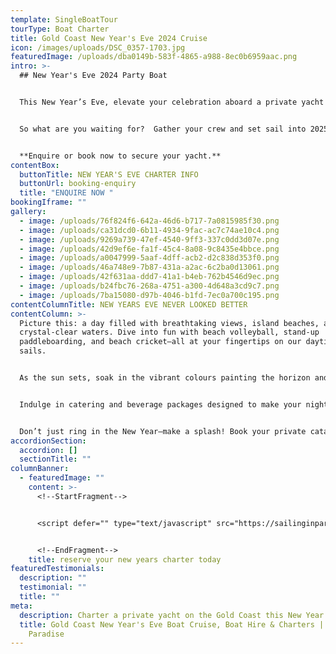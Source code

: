```yaml
---
template: SingleBoatTour
tourType: Boat Charter
title: Gold Coast New Year's Eve 2024 Cruise
icon: /images/uploads/DSC_0357-1703.jpg
featuredImage: /uploads/dba0149b-583f-4865-a988-8ec0b6959aac.png
intro: >-
  ## New Year's Eve 2024 Party Boat


  This New Year’s Eve, elevate your celebration aboard a private yacht charter.    Why pay premium prices for crowded venues, long drinks lines and tacky tunes when you can sail the night away with your faves and customise the food, drinks and music to suit your vibe.  


  S﻿o what are you waiting for?  Gather your crew and set sail into 2025 with an incredible private charter experience on the stunning Gold Coast Broadwater.    


  **Enquire or book now to secure your yacht.**
contentBox:
  buttonTitle: NEW YEAR'S EVE CHARTER INFO
  buttonUrl: booking-enquiry
  title: "ENQUIRE NOW "
bookingIframe: ""
gallery:
  - image: /uploads/76f824f6-642a-46d6-b717-7a0815985f30.png
  - image: /uploads/ca31dcd0-6b11-4934-9fac-ac7c74ae10c4.png
  - image: /uploads/9269a739-47ef-4540-9ff3-337c0dd3d07e.png
  - image: /uploads/42d9ef6e-fa1f-45c4-8a08-9c8435e4bbce.png
  - image: /uploads/a0047999-5aaf-4dff-acb2-d2c838d353f0.png
  - image: /uploads/46a748e9-7b87-431a-a2ac-6c2ba0d13061.png
  - image: /uploads/42f631aa-ddd7-41a1-b4eb-762b4546d9ec.png
  - image: /uploads/b24fbc76-268a-4751-a300-4d648a3cd9c7.png
  - image: /uploads/7ba15080-d97b-4046-b1fd-7ec0a700c195.png
contentColumnTitle: NEW YEARS EVE NEVER LOOKED BETTER
contentColumn: >-
  Picture this: a day filled with breathtaking views, island beaches, and
  crystal-clear waters. Dive into fun with beach volleyball, stand-up
  paddleboarding, and beach cricket—all at your fingertips on our daytime
  sails. 


  As the sun sets, soak in the vibrant colours painting the horizon and the stunning Gold Coast skyline coming alive. When midnight strikes, experience an epic fireworks show lighting up the night sky from the best vantage point on the water.


  Indulge in catering and beverage packages designed to make your night a breeze or feel free to bring your own favorites along, BYO is welcome!


  Don’t just ring in the New Year—make a splash! Book your private catamaran now and start 2025 with an unforgettable adventure.
accordionSection:
  accordion: []
  sectionTitle: ""
columnBanner:
  - featuredImage: ""
    content: >-
      <!--StartFragment-->


      <script defer="" type="text/javascript" src="https://sailinginparadise.rezdy.com/pluginJs"></script> <iframe seamless="" width="100%" height="1000px" frameborder="0" class="rezdy" src="https://sailinginparadise.rezdy.com/catalog/529475/new-years-eve?iframe=true"></iframe>


      <!--EndFragment-->
    title: reserve your new years charter today
featuredTestimonials:
  description: ""
  testimonial: ""
  title: ""
meta:
  description: Charter a private yacht on the Gold Coast this New Year's Eve
  title: Gold Coast New Year's Eve Boat Cruise, Boat Hire & Charters | Sailing in
    Paradise
---
```

